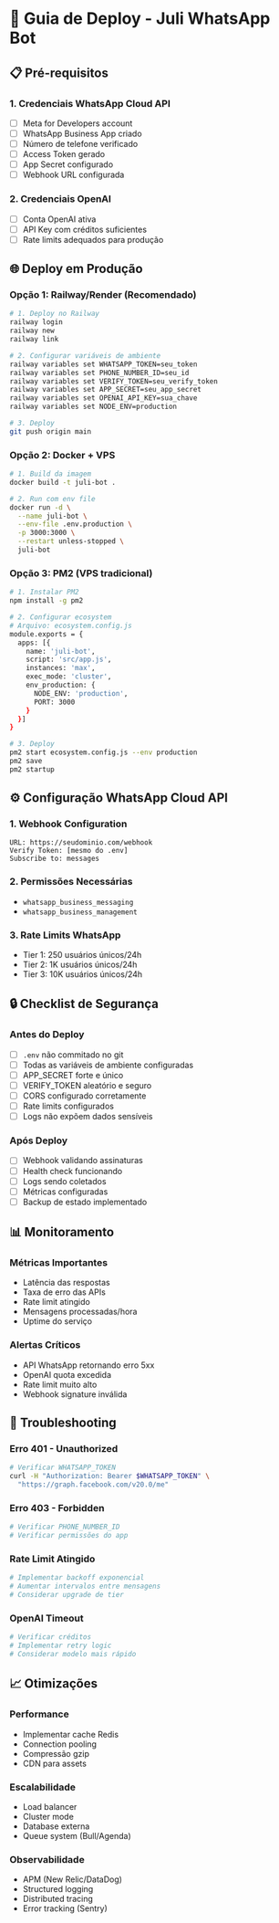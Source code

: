 # 🚀 Guia de Deploy - Juli WhatsApp Bot

## 📋 Pré-requisitos

### 1. Credenciais WhatsApp Cloud API
- [ ] Meta for Developers account
- [ ] WhatsApp Business App criado
- [ ] Número de telefone verificado
- [ ] Access Token gerado
- [ ] App Secret configurado
- [ ] Webhook URL configurada

### 2. Credenciais OpenAI
- [ ] Conta OpenAI ativa
- [ ] API Key com créditos suficientes
- [ ] Rate limits adequados para produção

## 🌐 Deploy em Produção

### Opção 1: Railway/Render (Recomendado)
```bash
# 1. Deploy no Railway
railway login
railway new
railway link

# 2. Configurar variáveis de ambiente
railway variables set WHATSAPP_TOKEN=seu_token
railway variables set PHONE_NUMBER_ID=seu_id
railway variables set VERIFY_TOKEN=seu_verify_token
railway variables set APP_SECRET=seu_app_secret
railway variables set OPENAI_API_KEY=sua_chave
railway variables set NODE_ENV=production

# 3. Deploy
git push origin main
```

### Opção 2: Docker + VPS
```bash
# 1. Build da imagem
docker build -t juli-bot .

# 2. Run com env file
docker run -d \
  --name juli-bot \
  --env-file .env.production \
  -p 3000:3000 \
  --restart unless-stopped \
  juli-bot
```

### Opção 3: PM2 (VPS tradicional)
```bash
# 1. Instalar PM2
npm install -g pm2

# 2. Configurar ecosystem
# Arquivo: ecosystem.config.js
module.exports = {
  apps: [{
    name: 'juli-bot',
    script: 'src/app.js',
    instances: 'max',
    exec_mode: 'cluster',
    env_production: {
      NODE_ENV: 'production',
      PORT: 3000
    }
  }]
}

# 3. Deploy
pm2 start ecosystem.config.js --env production
pm2 save
pm2 startup
```

## ⚙️ Configuração WhatsApp Cloud API

### 1. Webhook Configuration
```
URL: https://seudominio.com/webhook
Verify Token: [mesmo do .env]
Subscribe to: messages
```

### 2. Permissões Necessárias
- `whatsapp_business_messaging`
- `whatsapp_business_management`

### 3. Rate Limits WhatsApp
- Tier 1: 250 usuários únicos/24h
- Tier 2: 1K usuários únicos/24h
- Tier 3: 10K usuários únicos/24h

## 🔒 Checklist de Segurança

### Antes do Deploy
- [ ] `.env` não commitado no git
- [ ] Todas as variáveis de ambiente configuradas
- [ ] APP_SECRET forte e único
- [ ] VERIFY_TOKEN aleatório e seguro
- [ ] CORS configurado corretamente
- [ ] Rate limits configurados
- [ ] Logs não expõem dados sensíveis

### Após Deploy
- [ ] Webhook validando assinaturas
- [ ] Health check funcionando
- [ ] Logs sendo coletados
- [ ] Métricas configuradas
- [ ] Backup de estado implementado

## 📊 Monitoramento

### Métricas Importantes
- Latência das respostas
- Taxa de erro das APIs
- Rate limit atingido
- Mensagens processadas/hora
- Uptime do serviço

### Alertas Críticos
- API WhatsApp retornando erro 5xx
- OpenAI quota excedida
- Rate limit muito alto
- Webhook signature inválida

## 🔧 Troubleshooting

### Erro 401 - Unauthorized
```bash
# Verificar WHATSAPP_TOKEN
curl -H "Authorization: Bearer $WHATSAPP_TOKEN" \
  "https://graph.facebook.com/v20.0/me"
```

### Erro 403 - Forbidden
```bash
# Verificar PHONE_NUMBER_ID
# Verificar permissões do app
```

### Rate Limit Atingido
```bash
# Implementar backoff exponencial
# Aumentar intervalos entre mensagens
# Considerar upgrade de tier
```

### OpenAI Timeout
```bash
# Verificar créditos
# Implementar retry logic
# Considerar modelo mais rápido
```

## 📈 Otimizações

### Performance
- Implementar cache Redis
- Connection pooling
- Compressão gzip
- CDN para assets

### Escalabilidade
- Load balancer
- Cluster mode
- Database externa
- Queue system (Bull/Agenda)

### Observabilidade
- APM (New Relic/DataDog)
- Structured logging
- Distributed tracing
- Error tracking (Sentry)
